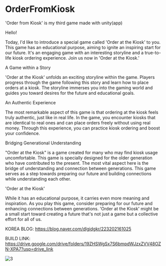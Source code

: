 # OrderFromKiosk
'Order from Kiosk' is my  third game made with unity(app)

Hello!

Today, I'd like to introduce a special game called 'Order at the Kiosk' to you.
This game has an educational purpose, aiming to ignite an inspiring start for our future.
It's an engaging game with an interesting storyline and a true-to-life kiosk ordering experience.
Join us now in 'Order at the Kiosk.'


A Game within a Story

'Order at the Kiosk' unfolds an exciting storyline within the game.
Players progress through the game following this story and learn how to place orders at a kiosk.
The storyline immerses you into the gaming world and guides you toward desires for the future and educational goals.


An Authentic Experience

The most remarkable aspect of this game is that ordering at the kiosk feels truly authentic, just like in real life.
In the game, you encounter kiosks that are identical to real ones and can place orders freely without using real money.
Through this experience, you can practice kiosk ordering and boost your confidence.


Bridging Generational Understanding

"Order at the Kiosk" is a game created for many who may find kiosk usage uncomfortable.
This game is specially designed for the older generation who have contributed to the present.
The most vital aspect here is the bridge of understanding and connection between generations.
This game serves as a step towards preparing our future and building connections while understanding each other.


'Order at the Kiosk'

While it has an educational purpose, it carries even more meaning and inspiration.
As you play this game, consider preparing for our future and enhancing connections between generations.
'Order at the Kiosk' might be a small start toward creating a future that's not just a game but a collective effort for all of us.


KOREA BLOG: https://blog.naver.com/dlgidgkr/223202161025

BUILD LINK: https://drive.google.com/drive/folders/19ZHSWgSx7S6bmpdWJzxZVV48OZN-XPA7?usp=drive_link

![3](https://github.com/FineAp/OrderFromKiosk/assets/143973266/811b2d10-a96f-4b00-87f0-21e357db9c6c)
